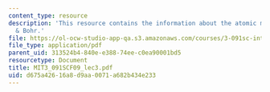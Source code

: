 ```yaml
---
content_type: resource
description: 'This resource contains the information about the atomic models: Rutherford
  & Bohr.'
file: https://ol-ocw-studio-app-qa.s3.amazonaws.com/courses/3-091sc-introduction-to-solid-state-chemistry-fall-2010/d675a42616a8d9aa0071a682b434e233_MIT3_091SCF09_lec3.pdf
file_type: application/pdf
parent_uid: 313524b4-840e-e388-74ee-c0ea90001bd5
resourcetype: Document
title: MIT3_091SCF09_lec3.pdf
uid: d675a426-16a8-d9aa-0071-a682b434e233
---
```

